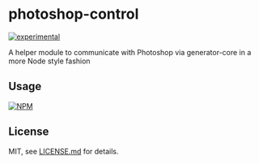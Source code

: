 # photoshop-control

[![experimental](http://badges.github.io/stability-badges/dist/experimental.svg)](http://github.com/badges/stability-badges)

A helper module to communicate with Photoshop via generator-core in a more Node style fashion

## Usage

[![NPM](https://nodei.co/npm/photoshop-control.png)](https://www.npmjs.com/package/photoshop-control)

## License

MIT, see [LICENSE.md](http://github.com/mikkoh/photoshop-control/blob/master/LICENSE.md) for details.
